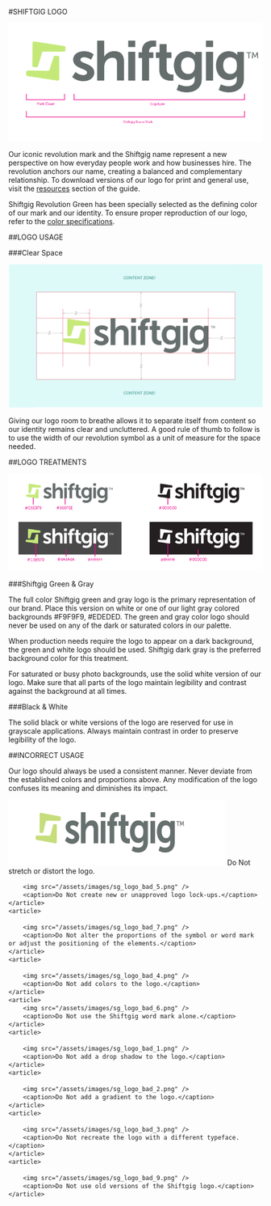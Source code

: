 #SHIFTGIG LOGO

<section class="example">
    <article>
        <img src="/assets/images/sg_logo_mark.png">
    </article>
</section>

Our iconic revolution mark and the Shiftgig name represent a new perspective on how everyday people work and how businesses hire. The revolution anchors our name, creating a balanced and complementary relationship. To download versions of our logo for print and general use, visit the [resources](https://margarethogg.gitbooks.io/sg_brand_guide/content/resources/01_resources.html) section of the guide.

Shiftgig Revolution Green has been specially selected as the defining color of our mark and our identity. To ensure proper reproduction of our logo, refer to the [color specifications](/content/brand_guidelines/07_color.html).
   
##LOGO USAGE

###Clear Space

<section class="example">
    <article>
        <img src="/assets/images/sg_logo_exterior_spacing.png">
    </article>
</section>

Giving our logo room to breathe allows it to separate itself from content so our identity remains clear and uncluttered. A good rule of thumb to follow is to use the width of our revolution symbol as a unit of measure for the space needed.

##LOGO TREATMENTS

![image](/assets/images/sg_logo_variants.png)

###Shiftgig Green & Gray

The full color Shiftgig green and gray logo is the primary representation of our brand. Place this version on white or one of our light gray colored backgrounds #F9F9F9, #EDEDED. The green and gray color logo should never be used on any of the dark or saturated colors in our palette. 

When production needs require the logo to appear on a dark background, the green and white logo should be used. Shiftgig dark gray is the preferred background color for this treatment.

For saturated or busy photo backgrounds, use the solid white version of our logo. Make sure that all parts of the logo maintain legibility and contrast against the background at all times.

###Black & White

The solid black or white versions of the logo are reserved for use in grayscale applications. Always maintain contrast in order to preserve legibility of the logo.

##INCORRECT USAGE

Our logo should always be used a consistent manner. Never deviate from the established colors and proportions above. Any modification of the logo confuses its meaning and diminishes its impact.


<section class="example">
     <article>
        <img src="/assets/images/sg_logo_bad_8.png" />
        <caption>Do Not stretch or distort the logo.</caption>
    </article>
    <article>

        <img src="/assets/images/sg_logo_bad_5.png" />
        <caption>Do Not create new or unapproved logo lock-ups.</caption>
    </article>
    <article>

        <img src="/assets/images/sg_logo_bad_7.png" />
        <caption>Do Not alter the proportions of the symbol or word mark or adjust the positioning of the elements.</caption>
    </article>
    <article>

        <img src="/assets/images/sg_logo_bad_4.png" />
        <caption>Do Not add colors to the logo.</caption>
    </article>
    <article>
        <img src="/assets/images/sg_logo_bad_6.png" />
        <caption>Do Not use the Shiftgig word mark alone.</caption>
    </article>
    <article>

        <img src="/assets/images/sg_logo_bad_1.png" />
        <caption>Do Not add a drop shadow to the logo.</caption>
    </article>
    <article>

        <img src="/assets/images/sg_logo_bad_2.png" />
        <caption>Do Not add a gradient to the logo.</caption>
    </article>
    <article>

        <img src="/assets/images/sg_logo_bad_3.png" />
        <caption>Do Not recreate the logo with a different typeface.</caption>
    </article>
    <article>

        <img src="/assets/images/sg_logo_bad_9.png" />
        <caption>Do Not use old versions of the Shiftgig logo.</caption>
    </article>
</section>